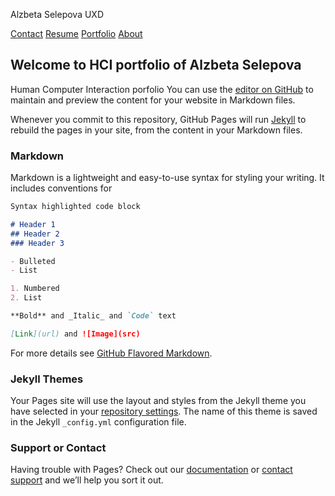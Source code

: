 <p id="logo">Alzbeta Selepova UXD</p>
  <a href="#contact">Contact</a>
  <a href="#resume">Resume</a>
  <a href="#portfolio">Portfolio</a>
  <a href="#about">About</a>
  
## Welcome to HCI portfolio of Alzbeta Selepova

Human Computer Interaction porfolio 
You can use the [editor on GitHub](https://github.com/AlzbetaSelepova/hcit/edit/master/index.md) to maintain and preview the content for your website in Markdown files.

Whenever you commit to this repository, GitHub Pages will run [Jekyll](https://jekyllrb.com/) to rebuild the pages in your site, from the content in your Markdown files.

### Markdown

Markdown is a lightweight and easy-to-use syntax for styling your writing. It includes conventions for

```markdown
Syntax highlighted code block

# Header 1
## Header 2
### Header 3

- Bulleted
- List

1. Numbered
2. List

**Bold** and _Italic_ and `Code` text

[Link](url) and ![Image](src)
```

For more details see [GitHub Flavored Markdown](https://guides.github.com/features/mastering-markdown/).

### Jekyll Themes

Your Pages site will use the layout and styles from the Jekyll theme you have selected in your [repository settings](https://github.com/AlzbetaSelepova/hcit/settings). The name of this theme is saved in the Jekyll `_config.yml` configuration file.

### Support or Contact

Having trouble with Pages? Check out our [documentation](https://help.github.com/categories/github-pages-basics/) or [contact support](https://github.com/contact) and we’ll help you sort it out.
